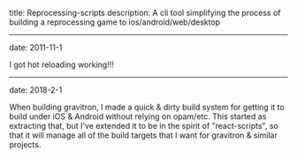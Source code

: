 title: Reprocessing-scripts
description: A cli tool simplifying the process of building a reprocessing game to ios/android/web/desktop

---
date: 2011-11-1

I got hot reloading working!!!

---
date: 2018-2-1

When building gravitron, I made a quick & dirty build system for getting it to build under iOS & Android without relying on opam/etc. This started as extracting that, but I've extended it to be in the spirit of "react-scripts", so that it will manage all of the build targets that I want for gravitron & similar projects.
